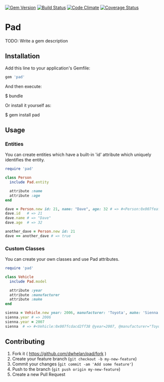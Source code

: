 [![Gem Version](https://badge.fury.io/rb/pad.svg)](http://badge.fury.io/rb/pad)
[![Build Status](https://travis-ci.org/dwhelan/pad.svg?branch=master)](https://travis-ci.org/dwhelan/pad)
[![Code Climate](https://codeclimate.com/github/dwhelan/pad/badges/gpa.svg)](https://codeclimate.com/github/dwhelan/pad)
[![Coverage Status](https://coveralls.io/repos/dwhelan/pad/badge.svg?branch=master&service=github)](https://coveralls.io/github/dwhelan/pad?branch=master)

# Pad

TODO: Write a gem description

## Installation

Add this line to your application's Gemfile:

```ruby
gem 'pad'
```

And then execute:

  $ bundle

Or install it yourself as:

  $ gem install pad

## Usage

### Entities
You can create entities which have a built-in 'id' attribute which uniquely identifies the entity.

```ruby
require 'pad'

class Person
  include Pad.entity

  attribute :name
  attribute :age
end

dave = Person.new id: 21, name: "Dave", age: 32 # => #<Person:0x007feaf4a3c668 @id=21, @name="Dave", @age=32>
dave.id   # => 21
dave.name # => "Dave"
dave.age  # => 32

another_dave = Person.new id: 21
dave == another_dave # => true
```

### Custom Classes
You can create your own classes and use Pad attributes.

```ruby
require 'pad'

class Vehicle
  include Pad.model

  attribute :year
  attribute :manufacturer
  attribute :make
end

sienna = Vehicle.new year: 2006, manufacturer: 'Toyota', make: 'Sienna' # => #<Vehicle:0x007fcdacd2ff38 @year=2006, @manufacturer="Toyota", @make="Sienna">
sienna.year # => 2006
sienna.year = 2007
sienna  # => #<Vehicle:0x007fcdacd2ff38 @year=2007, @manufacturer="Toyota", @make="Sienna">
```

## Contributing

1. Fork it ( https://github.com/dwhelan/pad/fork )
2. Create your feature branch (`git checkout -b my-new-feature`)
3. Commit your changes (`git commit -am 'Add some feature'`)
4. Push to the branch (`git push origin my-new-feature`)
5. Create a new Pull Request
